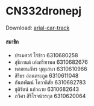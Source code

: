 # CN332dronepj
Download: [arial-car-track](https://github.com/6310682783/act)

#### สมาชิก
- ปรเมศวร์ ไร่ข้าว 6310680258
- สุธีกานต์ เก่งกรีฑาพล 6310682676
- พลอยนภัทร บุญเสนา 6310610966
- สิรีธร อ่อนตระกูล 6310611048
- กันตพัฒน์ โควาดิสัย 6310682783
- ชุติรัตน์ แก้วฉาย 6310682643
- ภวิศา สิริโรจน์วรกุล 6310620064
